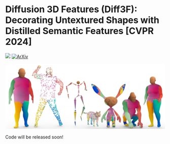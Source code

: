 # Diffusion 3D Features (Diff3F): Decorating Untextured Shapes with Distilled Semantic Features [CVPR 2024]
<a href='https://diff3f.github.io/'><img src='https://img.shields.io/badge/Project-Page-green'></a>  [![ArXiv](https://img.shields.io/badge/arXiv-2311.17024-b31b1b.svg)](https://arxiv.org/abs/2311.17024)

![](assets/teaser.jpg)

Code will be released soon!
